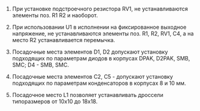 1. При установке подстроечного резистора RV1, не устанавливаются элементы поз. R1 R2 и наоборот.

2. При использовании U1 в исполнении на фиксированное выходное напряжение, не устанавливаются
 элементы поз. R1, R2, RV1, C4, а на место R2 устанавливается перемычка.

3. Посадочные места элементов D1, D2 допускают установку подходящих по параметрам диодов в корпусах
DPAK, D2PAK, SMB, SMC; D4 - SMB, SMC.

4. Посадочные места элементов С2, С5 - допускают установку подходящих по параметрам конденсаторов
в корпусах 8 и 10 мм.

5. Посадочное место L1 позволяет устанавливать дроссели типоразмеров от 10х10 до 18х18.

